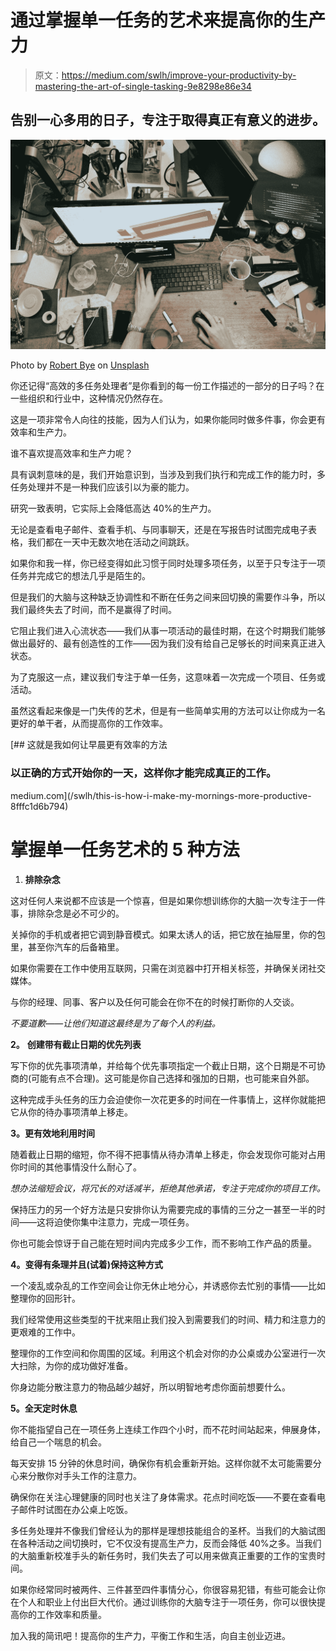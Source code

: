 # 通过掌握单一任务的艺术来提高你的生产力

> 原文：<https://medium.com/swlh/improve-your-productivity-by-mastering-the-art-of-single-tasking-9e8298e86e34>

## 告别一心多用的日子，专注于取得真正有意义的进步。

![](img/a71379ee34a9cc2e849345c5b1e5f1d7.png)

Photo by [Robert Bye](https://unsplash.com/@robertbye?utm_source=medium&utm_medium=referral) on [Unsplash](https://unsplash.com?utm_source=medium&utm_medium=referral)

你还记得“高效的多任务处理者”是你看到的每一份工作描述的一部分的日子吗？在一些组织和行业中，这种情况仍然存在。

这是一项非常令人向往的技能，因为人们认为，如果你能同时做多件事，你会更有效率和生产力。

谁不喜欢提高效率和生产力呢？

具有讽刺意味的是，我们开始意识到，当涉及到我们执行和完成工作的能力时，多任务处理并不是一种我们应该引以为豪的能力。

研究一致表明，它实际上会降低高达 40%的生产力。

无论是查看电子邮件、查看手机、与同事聊天，还是在写报告时试图完成电子表格，我们都在一天中无数次地在活动之间跳跃。

如果你和我一样，你已经变得如此习惯于同时处理多项任务，以至于只专注于一项任务并完成它的想法几乎是陌生的。

但是我们的大脑与这种缺乏协调性和不断在任务之间来回切换的需要作斗争，所以我们最终失去了时间，而不是赢得了时间。

它阻止我们进入心流状态——我们从事一项活动的最佳时期，在这个时期我们能够做出最好的、最有创造性的工作——因为我们没有给自己足够长的时间来真正进入状态。

为了克服这一点，建议我们专注于单一任务，这意味着一次完成一个项目、任务或活动。

虽然这看起来像是一门失传的艺术，但是有一些简单实用的方法可以让你成为一名更好的单干者，从而提高你的工作效率。

[](/swlh/this-is-how-i-make-my-mornings-more-productive-8fffc1d6b794) [## 这就是我如何让早晨更有效率的方法

### 以正确的方式开始你的一天，这样你才能完成真正的工作。

medium.com](/swlh/this-is-how-i-make-my-mornings-more-productive-8fffc1d6b794) 

# 掌握单一任务艺术的 5 种方法

1.  **排除杂念**

这对任何人来说都不应该是一个惊喜，但是如果你想训练你的大脑一次专注于一件事，排除杂念是必不可少的。

关掉你的手机或者把它调到静音模式。如果太诱人的话，把它放在抽屉里，你的包里，甚至你汽车的后备箱里。

如果你需要在工作中使用互联网，只需在浏览器中打开相关标签，并确保关闭社交媒体。

与你的经理、同事、客户以及任何可能会在你不在的时候打断你的人交谈。

*不要道歉——让他们知道这最终是为了每个人的利益。*

**2。** **创建带有截止日期的优先列表**

写下你的优先事项清单，并给每个优先事项指定一个截止日期，这个日期是不可协商的(可能有点不合理)。这可能是你自己选择和强加的日期，也可能来自外部。

这种完成手头任务的压力会迫使你一次花更多的时间在一件事情上，这样你就能把它从你的待办事项清单上移走。

**3。更有效地利用时间**

随着截止日期的缩短，你不得不把事情从待办清单上移走，你会发现你可能对占用你时间的其他事情没什么耐心了。

*想办法缩短会议，将冗长的对话减半，拒绝其他承诺，专注于完成你的项目工作。*

保持压力的另一个好方法是只安排你认为需要完成的事情的三分之一甚至一半的时间——这将迫使你集中注意力，完成一项任务。

你也可能会惊讶于自己能在短时间内完成多少工作，而不影响工作产品的质量。

**4。变得有条理并且(试着)保持这种方式**

一个凌乱或杂乱的工作空间会让你无休止地分心，并诱惑你去忙别的事情——比如整理你的回形针。

我们经常使用这些类型的干扰来阻止我们投入到需要我们的时间、精力和注意力的更艰难的工作中。

整理你的工作空间和你周围的区域。利用这个机会对你的办公桌或办公室进行一次大扫除，为你的成功做好准备。

你身边能分散注意力的物品越少越好，所以明智地考虑你面前想要什么。

**5。全天定时休息**

你不能指望自己在一项任务上连续工作四个小时，而不花时间站起来，伸展身体，给自己一个喘息的机会。

每天安排 15 分钟的休息时间，确保你有机会重新开始。这样你就不太可能需要分心来分散你对手头工作的注意力。

确保你在关注心理健康的同时也关注了身体需求。花点时间吃饭——不要在查看电子邮件时试图在办公桌上吃饭。

多任务处理并不像我们曾经认为的那样是理想技能组合的圣杯。当我们的大脑试图在各种活动之间切换时，它不仅没有提高生产力，反而会降低 40%之多。当我们的大脑重新校准手头的新任务时，我们失去了可以用来做真正重要的工作的宝贵时间。

如果你经常同时被两件、三件甚至四件事情分心，你很容易犯错，有些可能会让你在个人和职业上付出巨大代价。通过训练你的大脑专注于一项任务，你可以很快提高你的工作效率和质量。

加入我的简讯吧！提高你的生产力，平衡工作和生活，向自主创业迈进。